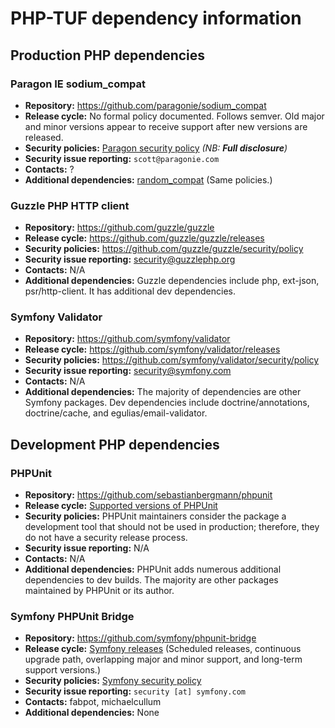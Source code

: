 # PHP-TUF dependency information

## Production PHP dependencies

### Paragon IE sodium_compat
- **Repository:** https://github.com/paragonie/sodium_compat
- **Release cycle:** No formal policy documented. Follows semver. Old major
  and minor versions appear to receive support after new versions are released.
- **Security policies:**
  [Paragon security
  policy](https://github.com/paragonie/random_compat/security/policy)
  *(NB: **Full disclosure**)*
- **Security issue reporting:** `scott@paragonie.com`
- **Contacts:** ?
- **Additional dependencies:** [random_compat](https://github.com/paragonie/random_compat)
  (Same policies.)

### Guzzle PHP HTTP client
- **Repository:** https://github.com/guzzle/guzzle
- **Release cycle:** https://github.com/guzzle/guzzle/releases
- **Security policies:** https://github.com/guzzle/guzzle/security/policy
- **Security issue reporting:** security@guzzlephp.org
- **Contacts:** N/A
- **Additional dependencies:** Guzzle dependencies include php, ext-json, psr/http-client. It has additional dev dependencies.

### Symfony Validator
- **Repository:** https://github.com/symfony/validator
- **Release cycle:** https://github.com/symfony/validator/releases
- **Security policies:** https://github.com/symfony/validator/security/policy
- **Security issue reporting:** security@symfony.com
- **Contacts:** N/A
- **Additional dependencies:** The majority of dependencies are other Symfony packages. Dev dependencies include doctrine/annotations, doctrine/cache, and egulias/email-validator.

## Development PHP dependencies

### PHPUnit
- **Repository:** https://github.com/sebastianbergmann/phpunit
- **Release cycle:** [Supported versions of
  PHPUnit](https://phpunit.de/supported-versions.html)
- **Security policies:** PHPUnit maintainers consider the package a
  development tool that should not be used in production; therefore, they do
  not have a security release process.
- **Security issue reporting:** N/A
- **Contacts:** N/A
- **Additional dependencies:** PHPUnit adds numerous additional dependencies
  to dev builds. The majority are other packages maintained by PHPUnit or its
  author.

### Symfony PHPUnit Bridge
- **Repository:** https://github.com/symfony/phpunit-bridge
- **Release cycle:** [Symfony releases](https://symfony.com/releases)
  (Scheduled releases, continuous upgrade path, overlapping major and minor
  support, and long-term support versions.)
- **Security policies:** [Symfony security
  policy](https://symfony.com/doc/master/contributing/code/security.html)
- **Security issue reporting:** `security [at] symfony.com`
- **Contacts:** fabpot, michaelcullum
- **Additional dependencies:** None
